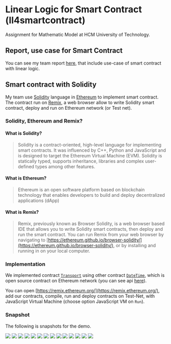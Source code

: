 # Linear Logic for Smart Contract (ll4smartcontract)


Assignment for Mathematic Model at HCM University of Technology.

## Report, use case for Smart Contract
You can see my team report [here](https://github.com/huynhsamha/cse-ll4smartcontract/blob/master/Report/main.pdf), that include use-case of smart contract with linear logic.


## Smart contract with Solidity

My team use [Solidity](https://github.com/ethereum/solidity) language in [Ethereum](https://www.ethereum.org/) to implement smart contract. The contract run on [Remix](https://remix.ethereum.org), a web browser allow to write Solidity smart contract, deploy and run on Ethereum network (or Test net).

### Solidity, Ethereum and Remix?
#### What is Solidity?
> Solidity is a contract-oriented, high-level language for implementing smart contracts. It was influenced by C++, Python and JavaScript and is designed to target the Ethereum Virtual Machine (EVM). Solidity is statically typed, supports inheritance, libraries and complex user-defined types among other features.

#### What is Ethereum?
> Ethereum is an open software platform based on blockchain technology that enables developers to build and deploy decentralized applications (dApp)

#### What is Remix?
> Remix, previously known as Browser Solidity, is a web browser based IDE that allows you to write Solidity smart contracts, then deploy and run the smart contract. 
> You can run Remix from your web browser by navigating to [https://ethereum.github.io/browser-solidity/](https://ethereum.github.io/browser-solidity/), or by installing and running in on your local computer.

### Implementation
We implemented contract [`Transport`](https://github.com/huynhsamha/cse-ll4smartcontract/blob/master/Solidity/Transport.sol) using other contract [`DateTime`](https://github.com/huynhsamha/cse-ll4smartcontract/blob/master/Solidity/DateTime.sol), which is open source contract on Ethereum network (you can see api [here](https://github.com/pipermerriam/ethereum-datetime)).


You can open [https://remix.ethereum.org/](https://remix.ethereum.org/), add our contracts, compile, run and deploy contracts on Test-Net, with JavaScript Virtual Machine (choose option JavaScript VM on `Run`).


### Snapshot
The following is snapshots for the demo.

<img src="/Report/snapshot/1.png"/>

<img src="/Report/snapshot/2.png"/>

<img src="/Report/snapshot/3.png"/>

<img src="/Report/snapshot/4.png"/>

<img src="/Report/snapshot/5.png"/>

<img src="/Report/snapshot/6.png"/>

<img src="/Report/snapshot/7.png"/>

<img src="/Report/snapshot/8.png"/>

<img src="/Report/snapshot/9.png"/>

<img src="/Report/snapshot/10.png"/>

<img src="/Report/snapshot/11.png"/>

<img src="/Report/snapshot/12.png"/>

<img src="/Report/snapshot/13.png"/>

<img src="/Report/snapshot/14.png"/>

